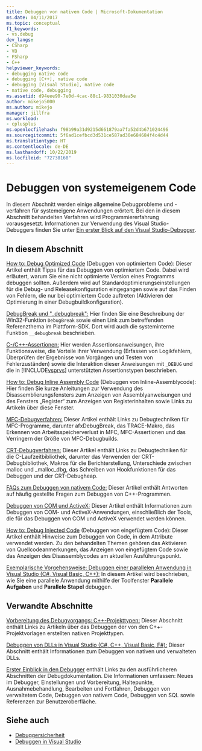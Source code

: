 ```yaml
---
title: Debuggen von nativem Code | Microsoft-Dokumentation
ms.date: 04/11/2017
ms.topic: conceptual
f1_keywords:
- vs.debug
dev_langs:
- CSharp
- VB
- FSharp
- C++
helpviewer_keywords:
- debugging native code
- debugging [C++], native code
- debugging [Visual Studio], native code
- native code, debugging
ms.assetid: d94eee90-7e0d-4cac-88c1-9831030daa5e
author: mikejo5000
ms.author: mikejo
manager: jillfra
ms.workload:
- cplusplus
ms.openlocfilehash: f98b99a31d9215d661879aa7fa52d4b671024496
ms.sourcegitcommit: 5f6ad1cefbcd3d531ce587ad30e684684f4c4d44
ms.translationtype: HT
ms.contentlocale: de-DE
ms.lasthandoff: 10/22/2019
ms.locfileid: "72738168"
---
```

# <a name="debugging-native-code"></a>Debuggen von systemeigenem Code
In diesem Abschnitt werden einige allgemeine Debugprobleme und -verfahren für systemeigene Anwendungen erörtert. Bei den in diesem Abschnitt behandelten Verfahren wird Programmiererfahrung vorausgesetzt. Informationen zur Verwendung des Visual Studio-Debuggers finden Sie unter [Ein erster Blick auf den Visual Studio-Debugger](../debugger/debugger-feature-tour.md).

## <a name="in-this-section"></a>In diesem Abschnitt
 [How to: Debug Optimized Code](../debugger/how-to-debug-optimized-code.md) (Debuggen von optimiertem Code): Dieser Artikel enthält Tipps für das Debuggen von optimiertem Code. Dabei wird erläutert, warum Sie eine nicht optimierte Version eines Programms debuggen sollten. Außerdem wird auf Standardoptimierungseinstellungen für die Debug- und Releasekonfiguration eingegangen sowie auf das Finden von Fehlern, die nur bei optimiertem Code auftreten (Aktivieren der Optimierung in einer Debugbuildkonfiguration).

 [DebugBreak und "_debugbreak":](../debugger/debugbreak-and-debugbreak.md) Hier finden Sie eine Beschreibung der Win32-Funktion `DebugBreak` sowie einen Link zum betreffenden Referenzthema im Plattform-SDK. Dort wird auch die systeminterne Funktion `__debugbreak` beschrieben.

 [C-/C++-Assertionen:](../debugger/c-cpp-assertions.md) Hier werden Assertionsanweisungen, ihre Funktionsweise, die Vorteile ihrer Verwendung (Erfassen von Logikfehlern, Überprüfen der Ergebnisse von Vorgängen und Testen von Fehlerzuständen) sowie die Interaktion dieser Anweisungen mit `_DEBUG` und die in [!INCLUDE[vsprvs](../code-quality/includes/vsprvs_md.md)] unterstützten Assertionstypen beschrieben.

 [How to: Debug Inline Assembly Code](../debugger/how-to-debug-inline-assembly-code.md) (Debuggen von Inline-Assemblycode): Hier finden Sie kurze Anleitungen zur Verwendung des Disassemblierungsfensters zum Anzeigen von Assemblyanweisungen und des Fensters „Register“ zum Anzeigen von Registerinhalten sowie Links zu Artikeln über diese Fenster.

 [MFC-Debugverfahren:](../debugger/mfc-debugging-techniques.md) Dieser Artikel enthält Links zu Debugtechniken für MFC-Programme, darunter afxDebugBreak, das TRACE-Makro, das Erkennen von Arbeitsspeicherverlust in MFC, MFC-Assertionen und das Verringern der Größe von MFC-Debugbuilds.

 [CRT-Debugverfahren:](../debugger/crt-debugging-techniques.md) Dieser Artikel enthält Links zu Debugtechniken für die C-Laufzeitbibliothek, darunter das Verwenden der CRT-Debugbibliothek, Makros für die Berichterstellung, Unterschiede zwischen malloc und _malloc_dbg, das Schreiben von Hookfunktionen für das Debuggen und der CRT-Debugheap.

 [FAQs zum Debuggen von nativem Code:](../debugger/debugging-native-code-faqs.md) Dieser Artikel enthält Antworten auf häufig gestellte Fragen zum Debuggen von C++-Programmen.

 [Debuggen von COM und ActiveX:](../debugger/com-and-activex-debugging.md) Dieser Artikel enthält Informationen zum Debuggen von COM- und ActiveX-Anwendungen, einschließlich der Tools, die für das Debuggen von COM und ActiveX verwendet werden können.

 [How to: Debug Injected Code](../debugger/how-to-debug-injected-code.md) (Debuggen von eingefügtem Code): Dieser Artikel enthält Hinweise zum Debuggen von Code, in dem Attribute verwendet werden. Zu den behandelten Themen gehören das Aktivieren von Quellcodeanmerkungen, das Anzeigen von eingefügtem Code sowie das Anzeigen des Disassemblycodes am aktuellen Ausführungspunkt.

 [Exemplarische Vorgehensweise: Debuggen einer parallelen Anwendung in Visual Studio (C#, Visual Basic, C++):](../debugger/walkthrough-debugging-a-parallel-application.md) In diesem Artikel wird beschrieben, wie Sie eine parallele Anwendung mithilfe der Toolfenster **Parallele Aufgaben** und **Parallele Stapel** debuggen.

## <a name="related-sections"></a>Verwandte Abschnitte
 [Vorbereitung des Debugvorgangs: C++-Projekttypen:](../debugger/debugging-preparation-visual-cpp-project-types.md) Dieser Abschnitt enthält Links zu Artikeln über das Debuggen der von den C++-Projektvorlagen erstellten nativen Projekttypen.

 [Debuggen von DLLs in Visual Studio (C#, C++, Visual Basic, F#):](../debugger/debugging-dll-projects.md) Dieser Abschnitt enthält Informationen zum Debuggen von nativen und verwalteten DLLs.

 [Erster Einblick in den Debugger](../debugger/debugger-feature-tour.md) enthält Links zu den ausführlicheren Abschnitten der Debugdokumentation. Die Informationen umfassen: Neues im Debugger, Einstellungen und Vorbereitung, Haltepunkte, Ausnahmebehandlung, Bearbeiten und Fortfahren, Debuggen von verwaltetem Code, Debuggen von nativem Code, Debuggen von SQL sowie Referenzen zur Benutzeroberfläche.

## <a name="see-also"></a>Siehe auch

- [Debuggersicherheit](../debugger/debugger-security.md)
- [Debuggen in Visual Studio](../debugger/index.yml)